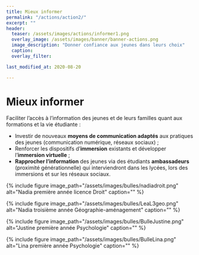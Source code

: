 ```yaml
---
title: Mieux informer
permalink: "/actions/action2/"
excerpt: ""
header:
  teaser: /assets/images/actions/informer1.png
  overlay_image: /assets/images/banner/banner-actions.png
  image_description: "Donner confiance aux jeunes dans leurs choix"
  caption: 
  overlay_filter: 

last_modified_at: 2020-08-20

---
```


# Mieux informer  


Faciliter l’accès à l’information des jeunes et de leurs familles quant aux formations et la vie étudiante :
+ Investir de nouveaux **moyens de communication adaptés** aux pratiques des jeunes (communication numérique, réseaux sociaux) ;
+ Renforcer les dispositifs d’**immersion** existants et développer l’**immersion virtuelle** ;
+ **Rapprocher l’information** des jeunes via des étudiants **ambassadeurs** (proximité générationnelle) qui interviendront dans les lycées, lors des immersions et sur les réseaux sociaux.

{% include figure image_path="/assets/images/bulles/nadiadroit.png" alt="Nadia première année licence Droit" caption="" %}

{% include figure image_path="/assets/images/bulles/LeaL3geo.png" alt="Nadia troisième année Géographie-aménagement" caption="" %}

{% include figure image_path="/assets/images/bulles/BulleJustine.png" alt="Justine première année Psychologie" caption="" %}

{% include figure image_path="/assets/images/bulles/BulleLina.png" alt="Lina première année Psychologie" caption="" %}





